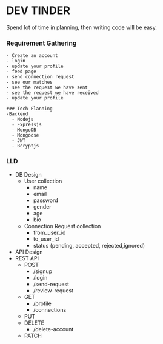 # DEV TINDER

Spend lot of time in planning, then writing code will be easy.

### Requirement Gathering

    - Create an account
    - login
    - update your profile
    - feed page
    - send connection request
    - see our matches
    - see the request we have sent
    - see the request we have received
    - update your profile

    ### Tech Planning
    -Backend
      - Nodejs
      - Expressjs
      - MongoDB
      - Mongoose
      - JWT
      - Bcryptjs

### LLD

- DB Design
  - User collection
    - name
    - email
    - password
    - gender
    - age
    - bio
  - Connection Request collection
    - from_user_id
    - to_user_id
    - status (pending, accepted, rejected,ignored)
- API Design
- REST API
  - POST
    - /signup
    - /login
    - /send-request
    - /review-request
  - GET
    - /profile
    - /connections
  - PUT
  - DELETE
    - /delete-account
  - PATCH
